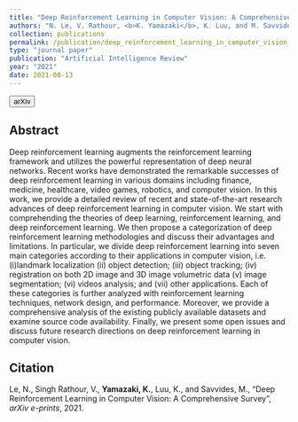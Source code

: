 ```yaml
---
title: "Deep Reinforcement Learning in Computer Vision: A Comprehensive Survey"
authors: "N. Le, V. Rathour, <b>K. Yamazaki</b>, K. Luu, and M. Savvides"
collection: publications
permalink: /publication/deep_reinforcement_learning_in_computer_vision_a_comprehensive_survey
type: "journal paper"
publication: "Artificial Intelligence Review"
year: "2021"
date: 2021-08-13
---
```


<button class="btn btn-round btn-sm btn-ghost-blue" onclick="location.href='https://arxiv.org/abs/2108.11510'">arXiv</button>

## Abstract
Deep reinforcement learning augments the reinforcement learning framework and utilizes the powerful representation of deep neural networks. Recent works have demonstrated the remarkable successes of deep reinforcement learning in various domains including finance, medicine, healthcare, video games, robotics, and computer vision. In this work, we provide a detailed review of recent and state-of-the-art research advances of deep reinforcement learning in computer vision. We start with comprehending the theories of deep learning, reinforcement learning, and deep reinforcement learning. We then propose a categorization of deep reinforcement learning methodologies and discuss their advantages and limitations. In particular, we divide deep reinforcement learning into seven main categories according to their applications in computer vision, i.e. (i)landmark localization (ii) object detection; (iii) object tracking; (iv) registration on both 2D image and 3D image volumetric data (v) image segmentation; (vi) videos analysis; and (vii) other applications. Each of these categories is further analyzed with reinforcement learning techniques, network design, and performance. Moreover, we provide a comprehensive analysis of the existing publicly available datasets and examine source code availability. Finally, we present some open issues and discuss future research directions on deep reinforcement learning in computer vision.

## Citation 
Le, N., Singh Rathour, V., <b>Yamazaki, K.</b>, Luu, K., and Savvides, M., “Deep Reinforcement Learning in Computer Vision: A Comprehensive Survey”, <i>arXiv e-prints</i>, 2021.
